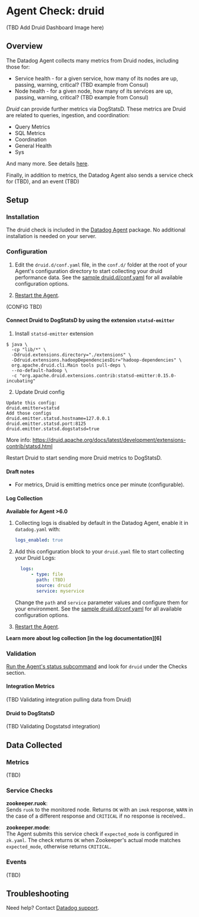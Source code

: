 # Agent Check: druid

(TBD Add Druid Dashboard Image here)

## Overview

The Datadog Agent collects many metrics from Druid nodes, including those for:

* Service health - for a given service, how many of its nodes are up, passing, warning, critical? (TBD example from Consul)
* Node health - for a given node, how many of its services are up, passing, warning, critical? (TBD example from Consul)

_Druid_ can provide further metrics via DogStatsD. These metrics are Druid are related to queries, ingestion, and coordination:

* Query Metrics
* SQL Metrics
* Coordination
* General Health
* Sys

And many more. See details [here](https://druid.apache.org/docs/latest/operations/metrics.html).

Finally, in addition to metrics, the Datadog Agent also sends a service check for (TBD), and an event (TBD)

## Setup

### Installation

The druid check is included in the [Datadog Agent][2] package.
No additional installation is needed on your server.

### Configuration

1. Edit the `druid.d/conf.yaml` file, in the `conf.d/` folder at the root of your Agent's configuration directory to start collecting your druid performance data. See the [sample druid.d/conf.yaml][2] for all available configuration options.

2. [Restart the Agent][3].

(CONFIG TBD)

#### Connect Druid to DogStatsD by using the extension `statsd-emitter`

1) Install `statsd-emitter` extension


```
$ java \
  -cp "lib/*" \
  -Ddruid.extensions.directory="./extensions" \
  -Ddruid.extensions.hadoopDependenciesDir="hadoop-dependencies" \
  org.apache.druid.cli.Main tools pull-deps \
  --no-default-hadoop \
  -c "org.apache.druid.extensions.contrib:statsd-emitter:0.15.0-incubating"
```

2) Update Druid config

```
Update this config:
druid.emitter=statsd
Add those configs
druid.emitter.statsd.hostname=127.0.0.1
druid.emitter.statsd.port:8125
druid.emitter.statsd.dogstatsd=true
```

More info: https://druid.apache.org/docs/latest/development/extensions-contrib/statsd.html

Restart Druid to start sending more Druid metrics to DogStatsD.



#### Draft notes

- For metrics, Druid is emitting metrics once per minute (configurable).

#### Log Collection

**Available for Agent >6.0**

1. Collecting logs is disabled by default in the Datadog Agent, enable it in `datadog.yaml` with:

    ```yaml
    logs_enabled: true
    ```

2. Add this configuration block to your `druid.yaml` file to start collecting your Druid Logs:

    ```yaml
      logs:
          - type: file
            path: (TBD)
            source: druid
            service: myservice
    ```
    Change the `path` and `service` parameter values and configure them for your environment.
    See the [sample druid.d/conf.yaml][4] for all available configuration options.

3. [Restart the Agent][5].

**Learn more about log collection [in the log documentation][6]**


### Validation

[Run the Agent's status subcommand][4] and look for `druid` under the Checks section.

#### Integration Metrics

(TBD Validating integration pulling data from Druid)

#### Druid to DogStatsD

(TBD Validating Dogstatsd integration)

## Data Collected

### Metrics

(TBD)

### Service Checks

**zookeeper.ruok**:<br>
Sends `ruok` to the monitored node. Returns `OK` with an `imok` response, `WARN` in the case of a different response and `CRITICAL` if no response is received..

**zookeeper.mode**:<br>
The Agent submits this service check if `expected_mode` is configured in `zk.yaml`. The check returns `OK` when Zookeeper's actual mode matches `expected_mode`, otherwise returns `CRITICAL`.


### Events

(TBD)

## Troubleshooting

Need help? Contact [Datadog support][5].

[1]: https://Link-to-Dashboard-image
[1]: **LINK_TO_INTEGRATION_SITE**
[2]: https://github.com/DataDog/integrations-core/blob/master/druid/datadog_checks/druid/data/conf.yaml.example
[3]: https://docs.datadoghq.com/agent/guide/agent-commands/?tab=agentv6#start-stop-and-restart-the-agent
[4]: https://docs.datadoghq.com/agent/guide/agent-commands/?tab=agentv6#agent-status-and-information
[5]: https://docs.datadoghq.com/help
